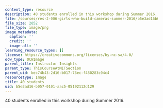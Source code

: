 ```yaml
---
content_type: resource
description: 40 students enrolled in this workshop during Summer 2016.
file: /courses/res-2-006-girls-who-build-cameras-summer-2016/b5e3ad16b0570101aac505192112d129_40.png
file_size: 2852
file_type: image/png
image_metadata:
  caption: ''
  credit: ''
  image-alt: ''
learning_resource_types: []
license: https://creativecommons.org/licenses/by-nc-sa/4.0/
ocw_type: OCWImage
parent_title: Instructor Insights
parent_type: ThisCourseAtMITSection
parent_uid: bec74b43-2d16-b017-73ec-f480283c04c4
resourcetype: Image
title: 40 students
uid: b5e3ad16-b057-0101-aac5-05192112d129
---
```

40 students enrolled in this workshop during Summer 2016.